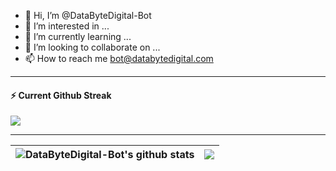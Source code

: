- 👋 Hi, I’m @DataByteDigital-Bot
- 👀 I’m interested in ...
- 🌱 I’m currently learning ...
- 💞️ I’m looking to collaborate on ...
- 📫 How to reach me bot@databytedigital.com

---
<div>
  <h4>⚡️ Current Github Streak</h4>
  <a href="https://github.com/DataByteDigital-Bot/">
    <img src="https://github-readme-stats.databytedigital.com?user=DataByteDigital-Bot/&theme=dark"/>
  </a>
</div>

---


| <img align="center" src="https://github-readme-stats.vercel.app/api?username=DataByteDigital-Bot&show_icons=true&locale=en" alt="DataByteDigital-Bot's github stats" /> | <img align="center" src="https://github-readme-stats.vercel.app/api/top-langs/?username=DataByteDigital-Bot&layout=compact&theme=buefy&hide_border=true" />|
| ------------- | ------------- |



<!--
| <img align="center" src="https://github-readme-stats.vercel.app/api?username=DataByteDigital-Bot/&show_icons=true&include_all_commits=true&theme=buefy&hide_border=true" alt="Anurag's github stats" /> | <img align="center" src="https://github-readme-stats.vercel.app/api/top-langs/?username=DataByteDigital-Bot/&layout=compact&theme=buefy&hide_border=true" />|
| ------------- | ------------- |

-->



<!---
DataByteDigital-Bot/DataByteDigital-Bot is a ✨ special ✨ repository because its `README.md` (this file) appears on your GitHub profile.
You can click the Preview link to take a look at your changes.
--->


